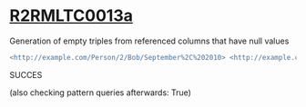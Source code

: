 
# [R2RMLTC0013a](https://www.w3.org/TR/rdb2rdf-test-cases/#R2RMLTC0013a)
Generation of empty triples from referenced columns that have null values

```diff
<http://example.com/Person/2/Bob/September%2C%202010> <http://example.com/BirthDay> "September, 2010" .
```

SUCCES

(also checking pattern queries afterwards: True)
